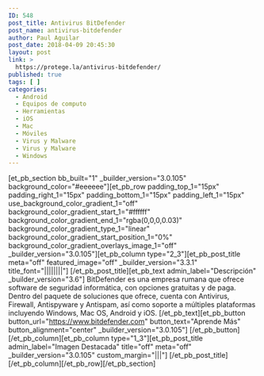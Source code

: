 ```yaml
---
ID: 548
post_title: Antivirus BitDefender
post_name: antivirus-bitdefender
author: Paul Aguilar
post_date: 2018-04-09 20:45:30
layout: post
link: >
  https://protege.la/antivirus-bitdefender/
published: true
tags: [ ]
categories:
  - Android
  - Equipos de computo
  - Herramientas
  - iOS
  - Mac
  - Móviles
  - Virus y Malware
  - Virus y Malware
  - Windows
---
```

[et_pb_section bb_built="1" \_builder\_version="3.0.105" background_color="#eeeeee"][et_pb_row padding_top_1="15px" padding_right_1="15px" padding_bottom_1="15px" padding_left_1="15px" use_background_color_gradient_1="off" background_color_gradient_start_1="#ffffff" background_color_gradient_end_1="rgba(0,0,0,0.03)" background_color_gradient_type_1="linear" background_color_gradient_start_position_1="0%" background_color_gradient_overlays_image_1="off" \_builder\_version="3.0.105"][et_pb_column type="2_3"][et_pb_post_title meta="off" featured_image="off" \_builder\_version="3.3.1" title_font="||||||||"] [/et_pb_post_title][et_pb_text admin_label="Descripción" \_builder\_version="3.6"] BitDefender es una empresa rumana que ofrece software de seguridad informática, con opciones gratuitas y de paga. Dentro del paquete de soluciones que ofrece, cuenta con Antivirus, Firewall, Antispyware y Antispam, así como soporte a múltiples plataformas incluyendo Windows, Mac OS, Android y iOS. [/et_pb_text][et_pb_button button_url="https://www.bitdefender.com" button_text="Aprende Más" button_alignment="center" \_builder\_version="3.0.105"] [/et_pb_button][/et_pb_column][et_pb_column type="1_3"][et_pb_post_title admin_label="Imagen Destacada" title="off" meta="off" \_builder\_version="3.0.105" custom_margin="|||"] [/et_pb_post_title][/et_pb_column][/et_pb_row][/et_pb_section]